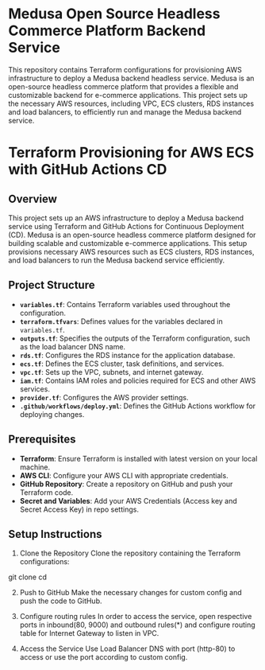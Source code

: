 # Medusa Open Source Headless Commerce Platform Backend Service
This repository contains Terraform configurations for provisioning AWS infrastructure to deploy a Medusa backend headless service. 
Medusa is an open-source headless commerce platform that provides a flexible and customizable backend for e-commerce applications.
This project sets up the necessary AWS resources, including VPC, ECS clusters, RDS instances and load balancers, to efficiently run and manage the Medusa backend service.

# Terraform Provisioning for AWS ECS with GitHub Actions CD

## Overview

This project sets up an AWS infrastructure to deploy a Medusa backend service using Terraform and GitHub Actions for Continuous Deployment (CD). Medusa is an open-source headless commerce platform designed for building scalable and customizable e-commerce applications. This setup provisions necessary AWS resources such as ECS clusters, RDS instances, and load balancers to run the Medusa backend service efficiently.

## Project Structure

- **`variables.tf`**: Contains Terraform variables used throughout the configuration.
- **`terraform.tfvars`**: Defines values for the variables declared in `variables.tf`.
- **`outputs.tf`**: Specifies the outputs of the Terraform configuration, such as the load balancer DNS name.
- **`rds.tf`**: Configures the RDS instance for the application database.
- **`ecs.tf`**: Defines the ECS cluster, task definitions, and services.
- **`vpc.tf`**: Sets up the VPC, subnets, and internet gateway.
- **`iam.tf`**: Contains IAM roles and policies required for ECS and other AWS services.
- **`provider.tf`**: Configures the AWS provider settings.
- **`.github/workflows/deploy.yml`**: Defines the GitHub Actions workflow for deploying changes.

## Prerequisites

- **Terraform**: Ensure Terraform is installed with latest version on your local machine.
- **AWS CLI**: Configure your AWS CLI with appropriate credentials.
- **GitHub Repository**: Create a repository on GitHub and push your Terraform code.
- **Secret and Variables**: Add your AWS Credentials (Access key and Secret Access Key) in repo settings.

## Setup Instructions

1. Clone the Repository
Clone the repository containing the Terraform configurations:

git clone <your-repository-url>
cd <your-repository-directory>

2. Push to GitHub
Make the necessary changes for custom config and push the code to GitHub.

3. Configure routing rules
In order to access the service, open respective ports in inbound(80, 9000) and outbound rules(*) and configure routing table for Internet Gateway to listen in VPC.

4. Access the Service
Use Load Balancer DNS with port (http-80) to access or use the port according to custom config.

  
